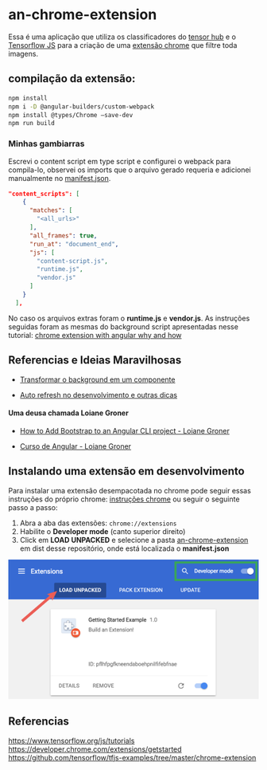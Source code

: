# an-chrome-extension

Essa é uma aplicação que utiliza os classificadores do  [tensor hub](https://tfhub.dev/) e
o [Tensorflow JS](https://www.tensorflow.org/js) para a criação de uma
[extensão chrome](https://developer.chrome.com/extensions/getstarted) que filtre
toda imagens.

## compilação da extensão:  

```zsh
npm install
npm i -D @angular-builders/custom-webpack
npm install @types/Chrome –save-dev
npm run build
```



### Minhas gambiarras

Escrevi o content script em type script e configurei o webpack 
para compila-lo, observei os imports que o arquivo gerado requeria e
adicionei manualmente no [manifest.json](src/manifest.json).
```json
"content_scripts": [
    {
      "matches": [
        "<all_urls>"
      ],
      "all_frames": true,
      "run_at": "document_end",
      "js": [
        "content-script.js",
        "runtime.js",
        "vendor.js" 
      ]
    }
  ],
```
No caso os arquivos extras foram o __runtime.js__ e  __vendor.js__.
As instruções seguidas foram as mesmas do background script apresentadas
nesse tutorial: [chrome extension with angular why and how](https://medium.com/angular-in-depth/chrome-extension-with-angular-why-and-how-778200b87575)

## Referencias e Ideias Maravilhosas

- [Transformar o background em um componente](https://www.red-gate.com/simple-talk/dotnet/software-tools/developing-google-chrome-extension-using-angular-4/)

- [Auto refresh no desenvolvimento e outras dicas](https://medium.com/angular-in-depth/chrome-extension-with-angular-why-and-how-778200b87575)


#### Uma deusa chamada Loiane Groner
- [How to Add Bootstrap to an Angular CLI project - Loiane Groner](https://loiane.com/2017/08/how-to-add-bootstrap-to-an-angular-cli-project/#3-importing-the-css)

- [Curso de Angular - Loiane Groner](https://www.youtube.com/playlist?list=PLGxZ4Rq3BOBoSRcKWEdQACbUCNWLczg2G)


## Instalando uma extensão em desenvolvimento  
Para instalar uma extensão desempacotada no chrome pode seguir essas instruções do próprio chrome: [instruções chrome](https://developer.chrome.com/extensions/getstarted) ou seguir o seguinte passo a passo:  

1. Abra a aba das extensões: `chrome://extensions`
2. Habilite o __Developer mode__ (canto superior direito)
3. Click em __LOAD UNPACKED__ e selecione a pasta [an-chrome-extension](dist/an-chrome-extension) em dist  desse repositório, onde está localizada o __manifest.json__

![Foto de Auxilio](load_extension.png)


## Referencias
https://www.tensorflow.org/js/tutorials  
https://developer.chrome.com/extensions/getstarted  
https://github.com/tensorflow/tfjs-examples/tree/master/chrome-extension


